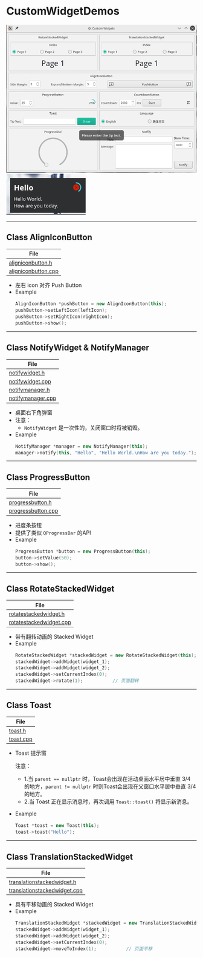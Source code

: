 # CustomWidgetDemos
![image](./screenshot/CustomWidgetDemos_1.png)
![image](./screenshot/CustomWidgetDemos_2.png)

-------
## Class AlignIconButton
| File |
| ---- |
| [aligniconbutton.h](./src/customWidgets/aligniconbutton.h) |
| [aligniconbutton.cpp](./src/customWidgets/aligniconbutton.cpp) |
* 左右 icon 对齐 Push Button
* Example
    ```cpp
    AlignIconButton *pushButton = new AlignIconButton(this);
    pushButton->setLeftIcon(leftIcon);
    pushButton->setRightIcon(rightIcon);
    pushButton->show();
    ```
-----
## Class NotifyWidget & NotifyManager
| File |
| ---- |
| [notifywidget.h](./src/customWidgets/notifywidget.h) |
| [notifywidget.cpp](./src/customWidgets/notifywidget.cpp) |
| [notifymanager.h](./src/customWidgets/notifymanager.h) |
| [notifymanager.cpp](./src/customWidgets/notifymanager.cpp) |
* 桌面右下角弹窗
* 注意：
  * `NotifyWidget` 是一次性的，关闭窗口时将被销毁。
* Example
    ```cpp
    NotifyManager *manager = new NotifyManager(this);
    manager->notify(this, "Hello", "Hello World.\nHow are you today.");
    ```
-----
## Class ProgressButton
| File |
| ---- |
| [progressbutton.h](./src/customWidgets/progressbutton.h) |
| [progressbutton.cpp](./src/customWidgets/progressbutton.cpp) |
* 进度条按钮
* 提供了类似 `QProgressBar` 的API
* Example
    ```cpp
    ProgressButton *button = new ProgressButton(this);
    button->setValue(50);
    button->show();
    ```
-----
## Class RotateStackedWidget
| File |
| ---- |
| [rotatestackedwidget.h](./src/customWidgets/rotatestackedwidget.h) |
| [rotatestackedwidget.cpp](./src/customWidgets/rotatestackedwidget.cpp) |

* 带有翻转动画的 Stacked Widget
* Example
    ```cpp
    RotateStackedWidget *stackedWidget = new RotateStackedWidget(this);
    stackedWidget->addWidget(widget_1);
    stackedWidget->addWidget(widget_2);
    stackedWidget->setCurrentIndex(0);
    stackedWidget->rotate(1);           // 页面翻转
    ```
-----
## Class Toast
| File |
| ---- |
| [toast.h](./src/customWidgets/toast.h) |
| [toast.cpp](./src/customWidgets/toast.cpp) |

* Toast 提示窗

    注意：
    * 1.当 `parent == nullptr` 时，Toast会出现在活动桌面水平居中垂直 3/4 的地方，`parent != nullptr` 时则Toast会出现在父窗口水平居中垂直 3/4 的地方。
    * 2.当 Toast 正在显示消息时，再次调用 `Toast::toast()` 将显示新消息。
* Example
    ```cpp
    Toast *toast = new Toast(this);
    toast->toast("Hello");
    ```
-----
## Class TranslationStackedWidget
| File |
| ---- |
| [translationstackedwidget.h](./src/customWidgets/translationstackedwidget.h) |
| [translationstackedwidget.cpp](./src/customWidgets/translationstackedwidget.cpp) |

* 具有平移动画的 Stacked Widget
* Example
    ```cpp
    TranslationStackedWidget *stackedWidget = new TranslationStackedWidget(this);
    stackedWidget->addWidget(widget_1);
    stackedWidget->addWidget(widget_2);
    stackedWidget->setCurrentIndex(0);
    stackedWidget->moveToIndex(1);           // 页面平移
    ```